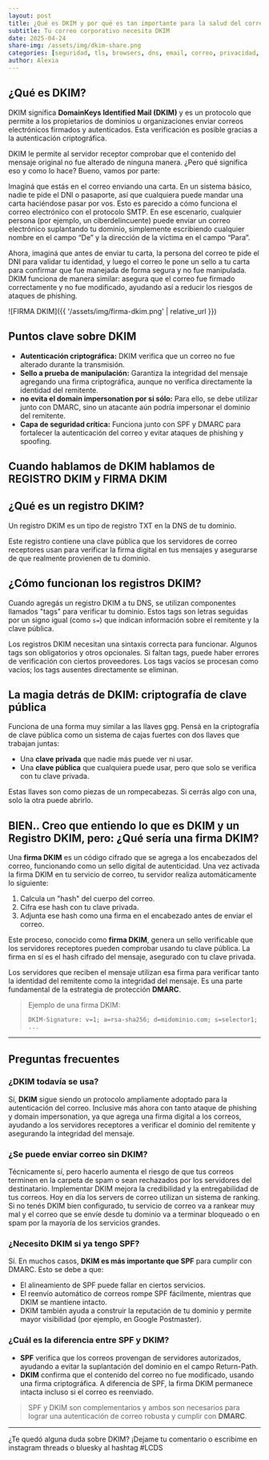 ```yaml
---
layout: post
title: ¿Qué es DKIM y por qué es tan importante para la salud del correo electrónico? 
subtitle: Tu correo corporativo necesita DKIM
date: 2025-04-24
share-img: /assets/img/dkim-share.png
categories: [seguridad, tls, browsers, dns, email, correo, privacidad, web, ciberseguridad]
author: Alexia
---
```


## ¿Qué es DKIM?

DKIM significa **DomainKeys Identified Mail (DKIM)** y es un protocolo que permite a los propietarios de dominios u organizaciones enviar correos electrónicos firmados y autenticados. Esta 
verificación es posible gracias a la autenticación criptográfica.

DKIM le permite al servidor receptor comprobar que el contenido del mensaje original no fue alterado de ninguna manera. ¿Pero qué significa eso y como lo hace? Bueno, vamos por parte:

Imaginá que estás en el correo enviando una carta. En un sistema básico, nadie te pide el DNI o pasaporte, así que cualquiera puede mandar una carta haciéndose pasar por vos. Esto es parecido a 
cómo funciona el correo electrónico con el protocolo SMTP. En ese escenario, cualquier persona (por ejemplo, un ciberdelincuente) puede enviar un correo electrónico suplantando tu dominio, 
simplemente escribiendo cualquier nombre en el campo “De” y la dirección de la víctima en el campo “Para”.

Ahora, imaginá que antes de enviar tu carta, la persona del correo te pide el DNI para validar tu identidad, y luego el correo le pone un sello a tu carta para confirmar que fue manejada de forma 
segura y no fue manipulada. DKIM funciona de manera similar: asegura que el correo fue firmado correctamente y no fue modificado, ayudando así a reducir los riesgos de ataques de phishing.

![FIRMA DKIM]({{ '/assets/img/firma-dkim.png' | relative_url }})

## Puntos clave sobre DKIM

- **Autenticación criptográfica:** DKIM verifica que un correo no fue alterado durante la transmisión.
- **Sello a prueba de manipulación:** Garantiza la integridad del mensaje agregando una firma criptográfica, aunque no verifica directamente la identidad del remitente.
- **no evita el domain impersonation por si sólo:** Para ello, se debe utilizar junto con DMARC, sino un atacante aún podría impersonar el dominio del remitente.
- **Capa de seguridad crítica:** Funciona junto con SPF y DMARC para fortalecer la autenticación del correo y evitar ataques de phishing y spoofing.

## Cuando hablamos de DKIM hablamos de REGISTRO DKIM y FIRMA DKIM

## ¿Qué es un registro DKIM?

Un registro DKIM es un tipo de registro TXT en la DNS de tu dominio. 

Este registro contiene una clave pública que los servidores de correo receptores usan para verificar la firma digital en tus mensajes y asegurarse de que realmente provienen de tu dominio.

## ¿Cómo funcionan los registros DKIM?

Cuando agregás un registro DKIM a tu DNS, se utilizan componentes llamados "tags" para verificar tu dominio. Estos tags son letras seguidas por un signo igual (como `s=`) que indican información 
sobre el remitente y la clave pública.

Los registros DKIM necesitan una sintaxis correcta para funcionar. Algunos tags son obligatorios y otros opcionales. Si faltan tags, puede haber errores de verificación con ciertos proveedores. 
Los tags vacíos se procesan como vacíos; los tags ausentes directamente se eliminan.


## La magia detrás de DKIM: criptografía de clave pública

Funciona de una forma muy similar a las llaves gpg. Pensá en la criptografía de clave pública como un sistema de cajas fuertes con dos llaves que trabajan juntas:

- Una **clave privada** que nadie más puede ver ni usar.
- Una **clave pública** que cualquiera puede usar, pero que solo se verifica con tu clave privada.

Estas llaves son como piezas de un rompecabezas. Si cerrás algo con una, solo la otra puede abrirlo.

## BIEN.. Creo que entiendo lo que es DKIM y un Registro DKIM, pero: ¿Qué sería una firma DKIM?

Una **firma DKIM** es un código cifrado que se agrega a los encabezados del correo, funcionando como un sello digital de autenticidad. Una vez activada la firma DKIM en tu servicio de correo, tu 
servidor realiza automáticamente lo siguiente:

1. Calcula un "hash" del cuerpo del correo.
2. Cifra ese hash con tu clave privada.
3. Adjunta ese hash como una firma en el encabezado antes de enviar el correo.

Este proceso, conocido como **firma DKIM**, genera un sello verificable que los servidores receptores pueden comprobar usando tu clave pública. La firma en sí es el hash cifrado del mensaje, 
asegurado con tu clave privada.

Los servidores que reciben el mensaje utilizan esa firma para verificar tanto la identidad del remitente como la integridad del mensaje. Es una parte fundamental de la estrategia de protección 
**DMARC**.

> Ejemplo de una firma DKIM:
>
> `DKIM-Signature: v=1; a=rsa-sha256; d=midominio.com; s=selector1; ...`

---

## Preguntas frecuentes

### ¿DKIM todavía se usa?

Sí, **DKIM** sigue siendo un protocolo ampliamente adoptado para la autenticación del correo. Inclusive más ahora con tanto ataque de phishing y domain impersonation, ya que agrega una firma 
digital a los correos, ayudando a los servidores receptores a verificar el dominio del remitente y asegurando la integridad del mensaje.

### ¿Se puede enviar correo sin DKIM?

Técnicamente sí, pero hacerlo aumenta el riesgo de que tus correos terminen en la carpeta de spam o sean rechazados por los servidores del destinatario. Implementar DKIM mejora la credibilidad y 
la entregabilidad de tus correos. Hoy en día los servers de correo utilizan un sistema de ranking. Si no tenés DKIM bien configurado, tu servicio de correo va a rankear muy mal y el correo que se envíe desde tu dominio va a terminar bloqueado o en spam por la mayoría de los servicios grandes.

### ¿Necesito DKIM si ya tengo SPF?

Sí. En muchos casos, **DKIM es más importante que SPF** para cumplir con DMARC. Esto se debe a que:

- El alineamiento de SPF puede fallar en ciertos servicios.
- El reenvío automático de correos rompe SPF fácilmente, mientras que DKIM se mantiene intacto.
- DKIM también ayuda a construir la reputación de tu dominio y permite mayor visibilidad (por ejemplo, en Google Postmaster).

### ¿Cuál es la diferencia entre SPF y DKIM?

- **SPF** verifica que los correos provengan de servidores autorizados, ayudando a evitar la suplantación del dominio en el campo Return-Path.
- **DKIM** confirma que el contenido del correo no fue modificado, usando una firma criptográfica. A diferencia de SPF, la firma DKIM permanece intacta incluso si el correo es reenviado.

> SPF y DKIM son complementarios y ambos son necesarios para lograr una autenticación de correo robusta y cumplir con **DMARC**.

---

¿Te quedó alguna duda sobre DKIM? ¡Dejame tu comentario o escribime en instagram threads o bluesky al hashtag #LCDS



